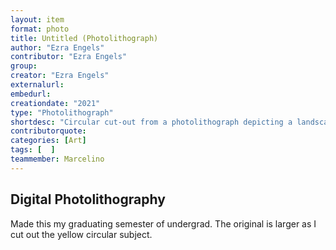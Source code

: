 ```yaml
---
layout: item
format: photo
title: Untitled (Photolithograph)
author: "Ezra Engels"
contributor: "Ezra Engels"
group:
creator: "Ezra Engels"
externalurl:
embedurl:
creationdate: "2021"
type: "Photolithograph"
shortdesc: "Circular cut-out from a photolithograph depicting a landscape and abstract digital patterns."
contributorquote:
categories: [Art]
tags: [  ]
teammember: Marcelino
---
```


## Digital Photolithography

Made this my graduating semester of undergrad. The original is larger as I cut out the yellow circular subject.
